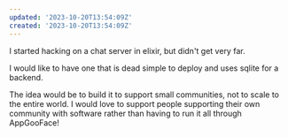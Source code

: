 ```yaml
---
updated: '2023-10-20T13:54:09Z'
created: '2023-10-20T13:54:09Z'
---
```

I started hacking on a chat server in elixir, but didn't get very far.

I would like to have one that is dead simple to deploy and uses sqlite for a backend.

The idea would be to build it to support small communities, not to scale to the entire world. I would love to support people supporting their own community with software rather than having to run it all through AppGooFace!
